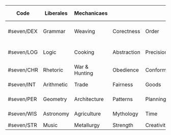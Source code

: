 
| Code       | Liberales  | Mechanicaes   |             |            | Weapon       | Function             | Anion                      | Anion effect            | Anion inspiration | Cation                                                                  | Cation effect                                        |
| ---------- | ---------- | ------------- | ----------- | ---------- | ------------ | -------------------- | -------------------------- | ----------------------- | ----------------- | ----------------------------------------------------------------------- | ---------------------------------------------------- |
| #seven/DEX | Grammar    | Weaving       | Corectness  | Order      | Loom shuttle | Tinkering            | #element/anion/tinctorate  | Dye                     |                   | [[../../1. Science/1.3. Chemistry/1.3.2 Elements/Technerum\|Technerum]] | Automata, scripting, command, io, #machine/techneron |
| #seven/LOG | Logic      | Cooking       | Abstraction | Precision  | Knife        | Recipes              | #element/anion/pharmate    | Potion                  | Citrate           | [[../../1. Science/1.3. Chemistry/1.3.2 Elements/Sanitium\|Sanitium]]   | Regeneration                                         |
| #seven/CHR | Rhetoric   | War & Hunting | Obedience   | Conformism | Spear        | Commanding           | #element/anion/crystallate | AoE Crystal             |                   | #element/cation/sanguum                                                 | Blood related                                        |
| #seven/INT | Arithmetic | Trade         | Fairness    | Goods      | Scales       | Trading / bargaining | #element/anion/mechanide   | Precision alloys        |                   | #element/cation/piscium                                                 | Waterproof related                                   |
| #seven/PER | Geometry   | Architecture  | Patterns    | Planning   | Hammer       | Blueprinting         | #element/anion/vitrate     | Glass                   | Silicate          | #element/cation/visium                                                  | Illusions, seeing, disguises                         |
| #seven/WIS | Astronomy  | Agriculture   | Mythology   | Time       | Scythe       | Farming              | #element/anion/animide     | #machine/automaton part |                   | #element/cation/chronum                                                 | Time related                                         |
| #seven/STR | Music      | Metallurgy    | Strength    | Creativity | Tongs        | Metallurgy           | #element/anion/mixide      | Alloy                   | Carbide           | #element/cation/resonium                                                | Sound related                                        |


